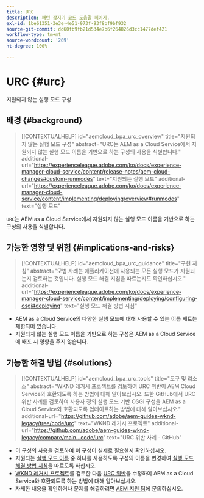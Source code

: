 ```yaml
---
title: URC
description: 패턴 감지기 코드 도움말 페이지.
exl-id: 1be61351-3e3e-4e51-973f-93f8bf9bf932
source-git-commit: dd60fb9fb21d534e7b6f264826d3cc1477def421
workflow-type: tm+mt
source-wordcount: '269'
ht-degree: 100%

---
```


# URC {#urc}

지원되지 않는 실행 모드 구성

## 배경 {#background}

>[!CONTEXTUALHELP]
>id="aemcloud_bpa_urc_overview"
>title="지원되지 않는 실행 모드 구성"
>abstract="URC는 AEM as a Cloud Service에서 지원되지 않는 실행 모드 이름을 기반으로 하는 구성의 사용을 식별합니다."
>additional-url="https://experienceleague.adobe.com/ko/docs/experience-manager-cloud-service/content/release-notes/aem-cloud-changes#custom-runmodes" text="지원되는 실행 모드"
>additional-url="https://experienceleague.adobe.com/ko/docs/experience-manager-cloud-service/content/implementing/deploying/overview#runmodes" text="실행 모드"

`URC`는 AEM as a Cloud Service에서 지원되지 않는 실행 모드 이름을 기반으로 하는 구성의 사용을 식별합니다.

## 가능한 영향 및 위험 {#implications-and-risks}

>[!CONTEXTUALHELP]
>id="aemcloud_bpa_urc_guidance"
>title="구현 지침"
>abstract="모범 사례는 애플리케이션에 사용되는 모든 실행 모드가 지원되는지 검토하는 것입니다. 실행 모드 해결 지침을 따르는지도 확인하십시오."
>additional-url="https://experienceleague.adobe.com/ko/docs/experience-manager-cloud-service/content/implementing/deploying/configuring-osgi#deploying" text="실행 모드 해결 방법 지침"

* AEM as a Cloud Service의 다양한 실행 모드에 대해 사용할 수 있는 이름 세트는 제한되어 있습니다.
* 지원되지 않는 실행 모드 이름을 기반으로 하는 구성은 AEM as a Cloud Service에 배포 시 영향을 주지 않습니다.

## 가능한 해결 방법 {#solutions}

>[!CONTEXTUALHELP]
>id="aemcloud_bpa_urc_tools"
>title="도구 및 리소스"
>abstract="WKND 레거시 프로젝트를 검토하여 URC 위반이 AEM Cloud Service와 호환되도록 하는 방법에 대해 알아보십시오. 또한 GitHub에서 URC 위반 사례를 검토하여 사용자 정의 실행 모드 기반 OSGi 구성을 AEM as a Cloud Service와 호환되도록 업데이트하는 방법에 대해 알아보십시오."
>additional-url="https://github.com/adobe/aem-guides-wknd-legacy/tree/code/urc" text="WKND 레거시 프로젝트"
>additional-url="https://github.com/adobe/aem-guides-wknd-legacy/compare/main...code/urc" text="URC 위반 사례 - GitHub"

* 이 구성의 사용을 검토하여 이 구성이 실제로 필요한지 확인하십시오.
* 지원되는 [실행 모드 이름](https://experienceleague.adobe.com/ko/docs/experience-manager-cloud-service/content/release-notes/aem-cloud-changes#custom-runmodes) 중 하나를 사용하도록 구성의 이름을 변경하여 [실행 모드 해결 방법 지침](https://experienceleague.adobe.com/ko/docs/experience-manager-cloud-service/content/implementing/deploying/configuring-osgi#runmode-resolution)을 따르도록 하십시오.
* [WKND 레거시 프로젝트](https://github.com/adobe/aem-guides-wknd-legacy/tree/code/urc)를 검토한 다음 [URC 위반](https://github.com/adobe/aem-guides-wknd-legacy/compare/main...code/urc)을 수정하여 AEM as a Cloud Service와 호환되도록 하는 방법에 대해 알아보십시오.
* 자세한 내용을 확인하거나 문제를 해결하려면 [AEM 지원 팀](https://helpx.adobe.com/kr/enterprise/using/support-for-experience-cloud.html)에 문의하십시오.

